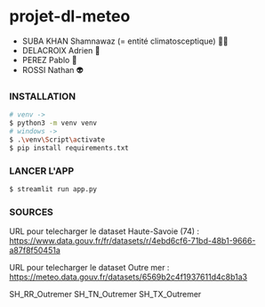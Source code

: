 # projet-dl-meteo

- SUBA KHAN Shamnawaz (= entité climatosceptique) 🤙🏿
- DELACROIX Adrien 💪
- PEREZ Pablo 🥉
- ROSSI Nathan 👽

### INSTALLATION

```bash
# venv -> 
$ python3 -m venv venv
# windows ->  
$ .\venv\Script\activate
$ pip install requirements.txt
```

### LANCER L'APP

```bash
$ streamlit run app.py
```

### SOURCES

URL pour telecharger le dataset Haute-Savoie (74) : https://www.data.gouv.fr/fr/datasets/r/4ebd6cf6-71bd-48b1-9666-a87f8f50451a

URL pour telecharger le dataset Outre mer : https://meteo.data.gouv.fr/datasets/6569b2c4f1937611d4c8b1a3

SH_RR_Outremer
SH_TN_Outremer
SH_TX_Outremer